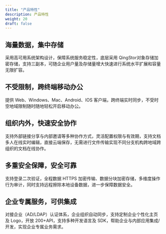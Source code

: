 ```yaml
---
title: "产品特性"
description: 产品特性
weight: 20
draft: false
---
```


## 海量数据，集中存储

采用高可用系统架构设计，保障系统服务稳定性，底层采用 QingStor对象存储加密存储，支持三副本，可随企业用户量及存储量增大快速进行系统水平扩展和容量无限扩容。

## 不受限制，跨终端移动办公 

提供 Web、Windows、Mac、Android、IOS 客户端，跨终端实时同步，不受时空地域限制随时随地轻松开启移动办公。  

## 组织内外，快速安全协作 

支持外部链接分享与内部邀请等多种协作方式，灵活配置权限与有效期，支持文档多人在线实时编辑，直接云端保存，无需进行文件传输实现不同分支机构跨地域跨组织的文档在线协作。  

## 多重安全保障，安全可靠 

支持登录二次验证，全程数据 HTTPS 加密传输、数据分块加密存储，多维度操作行为审计，同时支持远程擦除本地设备数据，进一步保障数据安全。  

## 企业专属服务，可供集成 

对接企业（AD/LDAP）认证体系，企业组织自动同步，支持定制企业个性化主页及 Logo，开放 200+API，支持多种开发语言及 SDK，帮助企业与内部应用集成/开发，实现企业专属业务需求。  
